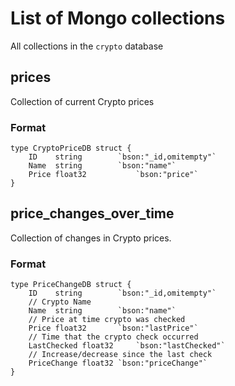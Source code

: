 # List of Mongo collections
All collections in the `crypto` database
## prices
Collection of current Crypto prices
### Format
```
type CryptoPriceDB struct {
    ID    string        `bson:"_id,omitempty"`
    Name  string        `bson:"name"`
    Price float32	        `bson:"price"`
}
```
## price_changes_over_time
Collection of changes in Crypto prices. 
### Format
```
type PriceChangeDB struct {
    ID    string        `bson:"_id,omitempty"`
    // Crypto Name
    Name  string        `bson:"name"`
    // Price at time crypto was checked
    Price float32	    `bson:"lastPrice"`
    // Time that the crypto check occurred
    LastChecked float32     `bson:"lastChecked"`
    // Increase/decrease since the last check
    PriceChange float32 `bson:"priceChange"`
}
```